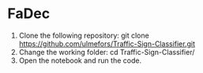 # FaDec

1. Clone the following repository: git clone https://github.com/ulmefors/Traffic-Sign-Classifier.git
2. Change the working folder: cd Traffic-Sign-Classifier/
3. Open the notebook and run the code.
